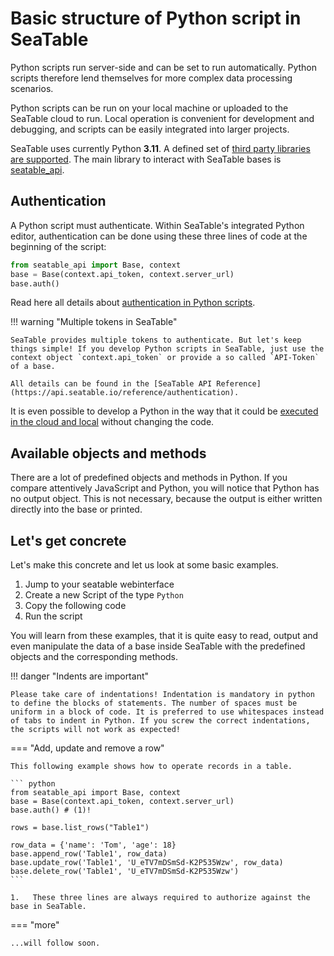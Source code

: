 # Basic structure of Python script in SeaTable

Python scripts run server-side and can be set to run automatically. Python scripts therefore lend themselves for more complex data processing scenarios.

Python scripts can be run on your local machine or uploaded to the SeaTable cloud to run. Local operation is convenient for development and debugging, and scripts can be easily integrated into larger projects.

SeaTable uses currently Python **3.11**. A defined set of [third party libraries are supported](/scripts/python/common_questions/#list-of-libraries-supported-in-the-cloud-environment). The main library to interact with SeaTable bases is [seatable_api](https://github.com/seatable/seatable-api-python).

## Authentication

A Python script must authenticate. Within SeaTable's integrated Python editor, authentication can be done using these three lines of code at the beginning of the script:

```python
from seatable_api import Base, context
base = Base(context.api_token, context.server_url)
base.auth()
```

Read here all details about [authentication in Python scripts](/scripts/python/authorization_python/).

!!! warning "Multiple tokens in SeaTable"

    SeaTable provides multiple tokens to authenticate. But let's keep things simple! If you develop Python scripts in SeaTable, just use the context object `context.api_token` or provide a so called `API-Token` of a base.

    All details can be found in the [SeaTable API Reference](https://api.seatable.io/reference/authentication).

It is even possible to develop a Python in the way that it could be [executed in the cloud and local](/scripts/python/common_questions/#install-and-use-custom-python-libraries) without changing the code.

## Available objects and methods

There are a lot of predefined objects and methods in Python. If you compare attentively JavaScript and Python, you will notice that Python has no output object. This is not necessary, because the output is either written directly into the base or printed.

## Let's get concrete

Let's make this concrete and let us look at some basic examples.

1. Jump to your seatable webinterface
2. Create a new Script of the type `Python`
3. Copy the following code
4. Run the script

You will learn from these examples, that it is quite easy to read, output and even manipulate the data of a base inside SeaTable with the predefined objects and the corresponding methods.

!!! danger "Indents are important"

    Please take care of indentations! Indentation is mandatory in python to define the blocks of statements. The number of spaces must be uniform in a block of code. It is preferred to use whitespaces instead of tabs to indent in Python. If you screw the correct indentations, the scripts will not work as expected!

=== "Add, update and remove a row"

    This following example shows how to operate records in a table.

    ``` python
    from seatable_api import Base, context
    base = Base(context.api_token, context.server_url)
    base.auth() # (1)!

    rows = base.list_rows("Table1")

    row_data = {'name': 'Tom', 'age': 18}
    base.append_row('Table1', row_data)
    base.update_row('Table1', 'U_eTV7mDSmSd-K2P535Wzw', row_data)
    base.delete_row('Table1', 'U_eTV7mDSmSd-K2P535Wzw')
    ```

    1.   These three lines are always required to authorize against the base in SeaTable.

=== "more"

    ...will follow soon.
